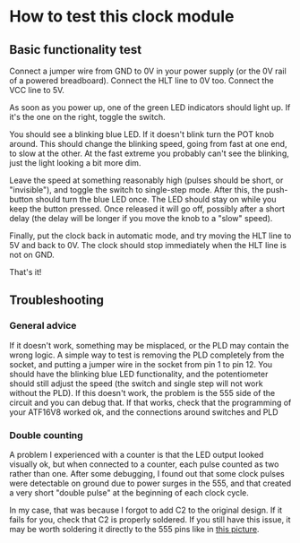 # How to test this clock module

## Basic functionality test

Connect a jumper wire from GND to 0V in your power supply (or the 0V rail of a powered
breadboard). Connect the HLT line to 0V too. Connect the VCC line to 5V.

As soon as you power up, one of the green LED indicators should light up. If it's the
one on the right, toggle the switch.

You should see a blinking blue LED. If it doesn't blink turn the POT knob around. This
should change the blinking speed, going from fast at one end, to slow at the other.
At the fast extreme you probably can't see the blinking, just the light looking a bit
more dim.

Leave the speed at something reasonably high (pulses should be short, or "invisible"),
and toggle the switch to single-step mode. After this, the push-button should turn the
blue LED once. The LED should stay on while you keep the button pressed. Once released
it will go off, possibly after a short delay (the delay will be longer if you move the
knob to a "slow" speed).

Finally, put the clock back in automatic mode, and try moving the HLT line to 5V and back
to 0V. The clock should stop immediately when the HLT line is not on GND.

That's it!

## Troubleshooting

### General advice

If it doesn't work, something may be misplaced, or the PLD may contain the wrong logic.
A simple way to test is removing the PLD completely from the socket, and putting a jumper
wire in the socket from pin 1 to pin 12. You should have the blinking blue LED
functionality, and the potentiometer should still adjust the speed (the switch and single
step will not work without the PLD). If this doesn't work, the problem is the 555 side
of the circuit and you can debug that. If that works, check that the programming of
your ATF16V8 worked ok, and the connections around switches and PLD

### Double counting

A problem I experienced with a counter is that the LED output looked visually ok, but
when connected to a counter, each pulse counted as two rather than one. After some
debugging, I found out that some clock pulses were detectable on ground due to power
surges in the 555, and that created a very short "double pulse" at the beginning of
each clock cycle.

In my case, that was because I forgot to add C2 to the original design. If it fails for
you, check that C2 is properly soldered. If you still have this issue, it may be worth
soldering it directly to the 555 pins like in [this picture](https://github.com/siliconchronicles/clock-module/blob/main/docs/pictures/module-photo.jpg).

